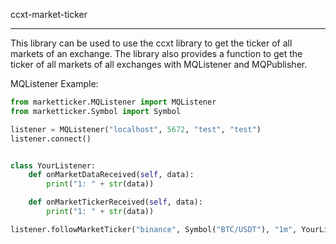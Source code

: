 ccxt-market-ticker

---

This library can be used to use the ccxt library to get the ticker of all markets of an exchange.
The library also provides a function to get the ticker of all markets of all exchanges 
with MQListener and MQPublisher.

MQListener Example:
```python
from marketticker.MQListener import MQListener
from marketticker.Symbol import Symbol

listener = MQListener("localhost", 5672, "test", "test")
listener.connect()


class YourListener:
    def onMarketDataReceived(self, data):
        print("1: " + str(data))

    def onMarketTickerReceived(self, data):
        print("1: " + str(data))

listener.followMarketTicker("binance", Symbol("BTC/USDT"), "1m", YourListener())
```



